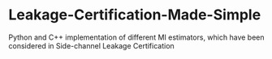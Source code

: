 # Leakage-Certification-Made-Simple
Python and C++ implementation of different MI estimators, which have been considered in Side-channel Leakage Certification
